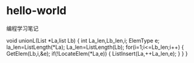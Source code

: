 # hello-world
编程学习笔记



void unionL(List *La,list Lb)
{
    int La_len,Lb_len,i;
    ElemType e;
    la_len=ListLength(*La);
    La_len=ListLength(Lb);
    for(i=1;i<=Lb_len;i++)
    {
      GetElem(Lb,i,&e);
      if(!LocateElem(*La,e))
      {
          ListInsert(La,++La_len,e);
      }
}
}
